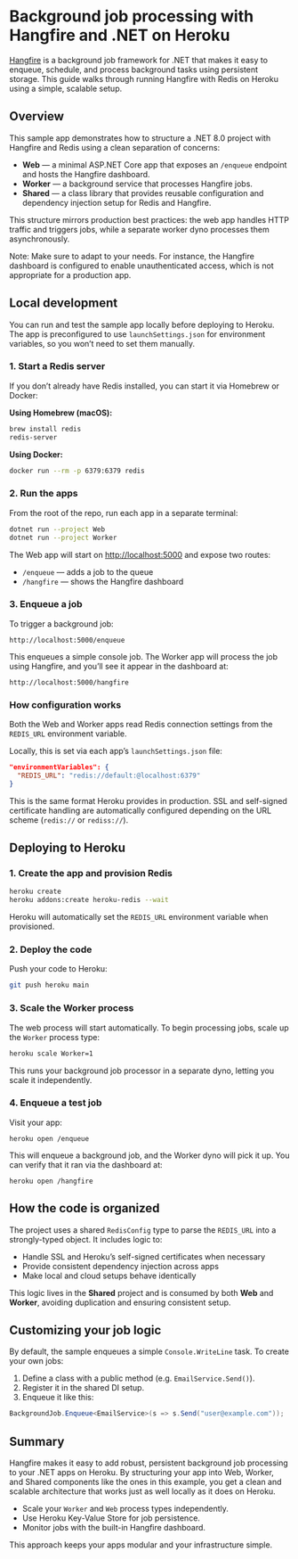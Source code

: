 # Background job processing with Hangfire and .NET on Heroku

[Hangfire](https://www.hangfire.io/) is a background job framework for .NET that makes it easy to enqueue, schedule, and process background tasks using persistent storage. This guide walks through running Hangfire with Redis on Heroku using a simple, scalable setup.

## Overview

This sample app demonstrates how to structure a .NET 8.0 project with Hangfire and Redis using a clean separation of concerns:

- **Web** — a minimal ASP.NET Core app that exposes an `/enqueue` endpoint and hosts the Hangfire dashboard.
- **Worker** — a background service that processes Hangfire jobs.
- **Shared** — a class library that provides reusable configuration and dependency injection setup for Redis and Hangfire.

This structure mirrors production best practices: the web app handles HTTP traffic and triggers jobs, while a separate worker dyno processes them asynchronously.

Note: Make sure to adapt to your needs. For instance, the Hangfire dashboard is configured to enable unauthenticated access, which is not appropriate for a production app.

## Local development

You can run and test the sample app locally before deploying to Heroku. The app is preconfigured to use `launchSettings.json` for environment variables, so you won’t need to set them manually.

### 1. Start a Redis server

If you don’t already have Redis installed, you can start it via Homebrew or Docker:

**Using Homebrew (macOS):**
```sh
brew install redis
redis-server
```

**Using Docker:**
```sh
docker run --rm -p 6379:6379 redis
```

### 2. Run the apps

From the root of the repo, run each app in a separate terminal:

```sh
dotnet run --project Web
dotnet run --project Worker
```

The Web app will start on [http://localhost:5000](http://localhost:5000) and expose two routes:

- `/enqueue` — adds a job to the queue
- `/hangfire` — shows the Hangfire dashboard

### 3. Enqueue a job

To trigger a background job:

```
http://localhost:5000/enqueue
```

This enqueues a simple console job. The Worker app will process the job using Hangfire, and you’ll see it appear in the dashboard at:

```
http://localhost:5000/hangfire
```

### How configuration works

Both the Web and Worker apps read Redis connection settings from the `REDIS_URL` environment variable.

Locally, this is set via each app’s `launchSettings.json` file:

```json
"environmentVariables": {
  "REDIS_URL": "redis://default:@localhost:6379"
}
```

This is the same format Heroku provides in production. SSL and self-signed certificate handling are automatically configured depending on the URL scheme (`redis://` or `rediss://`).

## Deploying to Heroku

### 1. Create the app and provision Redis

```sh
heroku create
heroku addons:create heroku-redis --wait
```

Heroku will automatically set the `REDIS_URL` environment variable when provisioned.

### 2. Deploy the code

Push your code to Heroku:

```sh
git push heroku main
```

### 3. Scale the Worker process

The web process will start automatically. To begin processing jobs, scale up the `Worker` process type:

```sh
heroku scale Worker=1
```

This runs your background job processor in a separate dyno, letting you scale it independently.

### 4. Enqueue a test job

Visit your app:

```
heroku open /enqueue
```

This will enqueue a background job, and the Worker dyno will pick it up. You can verify that it ran via the dashboard at:

```
heroku open /hangfire
```

## How the code is organized

The project uses a shared `RedisConfig` type to parse the `REDIS_URL` into a strongly-typed object. It includes logic to:

- Handle SSL and Heroku’s self-signed certificates when necessary
- Provide consistent dependency injection across apps
- Make local and cloud setups behave identically

This logic lives in the **Shared** project and is consumed by both **Web** and **Worker**, avoiding duplication and ensuring consistent setup.

## Customizing your job logic

By default, the sample enqueues a simple `Console.WriteLine` task. To create your own jobs:

1. Define a class with a public method (e.g. `EmailService.Send()`).
2. Register it in the shared DI setup.
3. Enqueue it like this:

```csharp
BackgroundJob.Enqueue<EmailService>(s => s.Send("user@example.com"));
```

## Summary

Hangfire makes it easy to add robust, persistent background job processing to your .NET apps on Heroku. By structuring your app into Web, Worker, and Shared components like the ones in this example, you get a clean and scalable architecture that works just as well locally as it does on Heroku.

- Scale your `Worker` and `Web` process types independently.
- Use Heroku Key-Value Store for job persistence.
- Monitor jobs with the built-in Hangfire dashboard.

This approach keeps your apps modular and your infrastructure simple.
